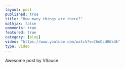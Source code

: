 ```yaml
---
layout: post
published: true
title: "How many things are there?"
mathjax: false
comments: true
featured: true
category: [blog]
video: "https://www.youtube.com/watch?v=C6eOcd06kdk"
type: video
---
```


Awesome post by VSauce